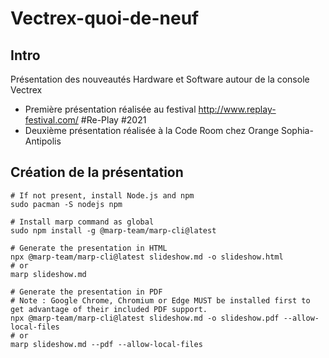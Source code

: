 # Vectrex-quoi-de-neuf
## Intro

Présentation des nouveautés Hardware et Software autour de la console Vectrex

- Première présentation réalisée au festival http://www.replay-festival.com/ #Re-Play #2021
- Deuxième présentation réalisée à la Code Room chez Orange Sophia-Antipolis

## Création de la présentation

``` Shell
# If not present, install Node.js and npm
sudo pacman -S nodejs npm
```

``` Shell
# Install marp command as global
sudo npm install -g @marp-team/marp-cli@latest
```

``` Shell
# Generate the presentation in HTML
npx @marp-team/marp-cli@latest slideshow.md -o slideshow.html
# or
marp slideshow.md

# Generate the presentation in PDF
# Note : Google Chrome, Chromium or Edge MUST be installed first to get advantage of their included PDF support.
npx @marp-team/marp-cli@latest slideshow.md -o slideshow.pdf --allow-local-files
# or
marp slideshow.md --pdf --allow-local-files
```
